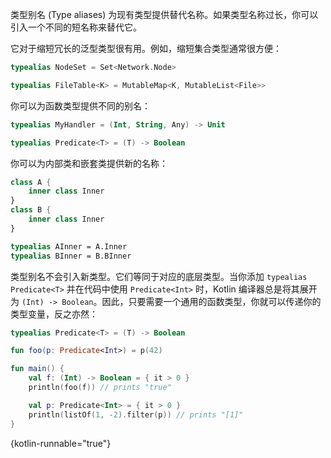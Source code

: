 [//]: # (title: 类型别名)

类型别名 (Type aliases) 为现有类型提供替代名称。如果类型名称过长，你可以引入一个不同的短名称来替代它。
 
它对于缩短冗长的泛型类型很有用。例如，缩短集合类型通常很方便：

```kotlin
typealias NodeSet = Set<Network.Node>

typealias FileTable<K> = MutableMap<K, MutableList<File>>
```

你可以为函数类型提供不同的别名：

```kotlin
typealias MyHandler = (Int, String, Any) -> Unit

typealias Predicate<T> = (T) -> Boolean
```

你可以为内部类和嵌套类提供新的名称：

```kotlin
class A {
    inner class Inner
}
class B {
    inner class Inner
}

typealias AInner = A.Inner
typealias BInner = B.BInner
```

类型别名不会引入新类型。它们等同于对应的底层类型。当你添加 `typealias Predicate<T>` 并在代码中使用 `Predicate<Int>` 时，Kotlin 编译器总是将其展开为 `(Int) -> Boolean`。因此，只要需要一个通用的函数类型，你就可以传递你的类型变量，反之亦然：

```kotlin
typealias Predicate<T> = (T) -> Boolean

fun foo(p: Predicate<Int>) = p(42)

fun main() {
    val f: (Int) -> Boolean = { it > 0 }
    println(foo(f)) // prints "true"

    val p: Predicate<Int> = { it > 0 }
    println(listOf(1, -2).filter(p)) // prints "[1]"
}
```
{kotlin-runnable="true"}